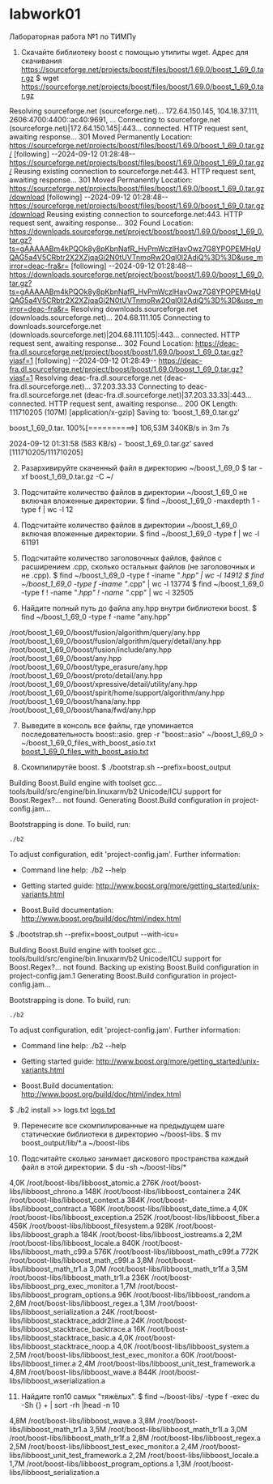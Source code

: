 # labwork01
Лабораторная работа №1 по ТИМПу
1. Скачайте библиотеку boost с помощью утилиты wget. Адрес для скачивания https://sourceforge.net/projects/boost/files/boost/1.69.0/boost_1_69_0.tar.gz
$ wget https://sourceforge.net/projects/boost/files/boost/1.69.0/boost_1_69_0.tar.gz

Resolving sourceforge.net (sourceforge.net)... 172.64.150.145, 104.18.37.111, 2606:4700:4400::ac40:9691, ...
Connecting to sourceforge.net (sourceforge.net)|172.64.150.145|:443... connected.
HTTP request sent, awaiting response... 301 Moved Permanently
Location: https://sourceforge.net/projects/boost/files/boost/1.69.0/boost_1_69_0.tar.gz/ [following]
--2024-09-12 01:28:48--  https://sourceforge.net/projects/boost/files/boost/1.69.0/boost_1_69_0.tar.gz/
Reusing existing connection to sourceforge.net:443.
HTTP request sent, awaiting response... 301 Moved Permanently
Location: https://sourceforge.net/projects/boost/files/boost/1.69.0/boost_1_69_0.tar.gz/download [following]
--2024-09-12 01:28:48--  https://sourceforge.net/projects/boost/files/boost/1.69.0/boost_1_69_0.tar.gz/download
Reusing existing connection to sourceforge.net:443.
HTTP request sent, awaiting response... 302 Found
Location: https://downloads.sourceforge.net/project/boost/boost/1.69.0/boost_1_69_0.tar.gz?ts=gAAAAABm4kPQOk8y8pKbnNafR_HvPmWczlHavOwz7G8YPOPEMHqUQAG5a4V5CRbtr2X2XZjqaGi2N0tUVTnmoRw2Oql0l2AdiQ%3D%3D&use_mirror=deac-fra&r= [following]
--2024-09-12 01:28:48--  https://downloads.sourceforge.net/project/boost/boost/1.69.0/boost_1_69_0.tar.gz?ts=gAAAAABm4kPQOk8y8pKbnNafR_HvPmWczlHavOwz7G8YPOPEMHqUQAG5a4V5CRbtr2X2XZjqaGi2N0tUVTnmoRw2Oql0l2AdiQ%3D%3D&use_mirror=deac-fra&r=
Resolving downloads.sourceforge.net (downloads.sourceforge.net)... 204.68.111.105
Connecting to downloads.sourceforge.net (downloads.sourceforge.net)|204.68.111.105|:443... connected.
HTTP request sent, awaiting response... 302 Found
Location: https://deac-fra.dl.sourceforge.net/project/boost/boost/1.69.0/boost_1_69_0.tar.gz?viasf=1 [following]
--2024-09-12 01:28:49--  https://deac-fra.dl.sourceforge.net/project/boost/boost/1.69.0/boost_1_69_0.tar.gz?viasf=1
Resolving deac-fra.dl.sourceforge.net (deac-fra.dl.sourceforge.net)... 37.203.33.33
Connecting to deac-fra.dl.sourceforge.net (deac-fra.dl.sourceforge.net)|37.203.33.33|:443... connected.
HTTP request sent, awaiting response... 200 OK
Length: 111710205 (107M) [application/x-gzip]
Saving to: ‘boost_1_69_0.tar.gz’

boost_1_69_0.tar. 100%[==========>] 106,53M   340KB/s    in 3m 7s   

2024-09-12 01:31:58 (583 KB/s) - ‘boost_1_69_0.tar.gz’ saved [111710205/111710205]

2. Разархивируйте скаченный файл в директорию ~/boost_1_69_0
$ tar -xf boost_1_69_0.tar.gz -C ~/

3. Подсчитайте количество файлов в директории ~/boost_1_69_0 не включая вложенные директории.
$ find ~/boost_1_69_0 -maxdepth 1 -type f | wc -l
12

4. Подсчитайте количество файлов в директории ~/boost_1_69_0 включая вложенные директории.
$ find ~/boost_1_69_0 -type f | wc -l
61191

5. Подсчитайте количество заголовочных файлов, файлов с расширением .cpp, сколько остальных файлов (не заголовочных и не .cpp).
$ find ~/boost_1_69_0 -type f -iname "*.hpp" | wc -l
14912
$ find ~/boost_1_69_0 -type f -iname "*.cpp" | wc -l
13774
$ find ~/boost_1_69_0 -type f ! -name "*.hpp" ! -name "*.cpp" | wc -l
32505

6. Найдите полный путь до файла any.hpp внутри библиотеки boost.
$ find ~/boost_1_69_0 -type f -name "any.hpp"

/root/boost_1_69_0/boost/fusion/algorithm/query/any.hpp
/root/boost_1_69_0/boost/fusion/algorithm/query/detail/any.hpp
/root/boost_1_69_0/boost/fusion/include/any.hpp
/root/boost_1_69_0/boost/any.hpp
/root/boost_1_69_0/boost/type_erasure/any.hpp
/root/boost_1_69_0/boost/proto/detail/any.hpp
/root/boost_1_69_0/boost/xpressive/detail/utility/any.hpp
/root/boost_1_69_0/boost/spirit/home/support/algorithm/any.hpp
/root/boost_1_69_0/boost/hana/any.hpp
/root/boost_1_69_0/boost/hana/fwd/any.hpp

7. Выведите в консоль все файлы, где упоминается последовательность boost::asio.
grep -r "boost::asio" ~/boost_1_69_0 > ~/boost_1_69_0_files_with_boost_asio.txt
[boost_1_69_0_files_with_boost_asio.txt](https://github.com/user-attachments/files/16986898/boost_1_69_0_files_with_boost_asio.txt)

8. Скомпилирутйе boost.
$ ./bootstrap.sh --prefix=boost_output

Building Boost.Build engine with toolset gcc... tools/build/src/engine/bin.linuxarm/b2
Unicode/ICU support for Boost.Regex?... not found.
Generating Boost.Build configuration in project-config.jam...

Bootstrapping is done. To build, run:

    ./b2
    
To adjust configuration, edit 'project-config.jam'.
Further information:

   - Command line help:
     ./b2 --help
     
   - Getting started guide: 
     http://www.boost.org/more/getting_started/unix-variants.html
     
   - Boost.Build documentation:
     http://www.boost.org/build/doc/html/index.html

$ ./bootstrap.sh --prefix=boost_output --with-icu=

Building Boost.Build engine with toolset gcc... tools/build/src/engine/bin.linuxarm/b2
Unicode/ICU support for Boost.Regex?... not found.
Backing up existing Boost.Build configuration in project-config.jam.1
Generating Boost.Build configuration in project-config.jam...

Bootstrapping is done. To build, run:

    ./b2
    
To adjust configuration, edit 'project-config.jam'.
Further information:

   - Command line help:
     ./b2 --help
     
   - Getting started guide: 
     http://www.boost.org/more/getting_started/unix-variants.html
     
   - Boost.Build documentation:
     http://www.boost.org/build/doc/html/index.html

$ ./b2 install >> logs.txt
[logs.txt](https://github.com/user-attachments/files/16986775/logs.txt)

9. Перенесите все скомпилированные на предыдущем шаге статические библиотеки в директорию ~/boost-libs.
$ mv boost_output/lib/*.a ~/boost-libs

10. Подсчитайте сколько занимает дискового пространства каждый файл в этой директории.
$ du -sh ~/boost-libs/*

4,0K	/root/boost-libs/libboost_atomic.a
276K	/root/boost-libs/libboost_chrono.a
148K	/root/boost-libs/libboost_container.a
24K	/root/boost-libs/libboost_context.a
384K	/root/boost-libs/libboost_contract.a
168K	/root/boost-libs/libboost_date_time.a
4,0K	/root/boost-libs/libboost_exception.a
252K	/root/boost-libs/libboost_fiber.a
456K	/root/boost-libs/libboost_filesystem.a
928K	/root/boost-libs/libboost_graph.a
184K	/root/boost-libs/libboost_iostreams.a
2,2M	/root/boost-libs/libboost_locale.a
840K	/root/boost-libs/libboost_math_c99.a
576K	/root/boost-libs/libboost_math_c99f.a
772K	/root/boost-libs/libboost_math_c99l.a
3,8M	/root/boost-libs/libboost_math_tr1.a
3,0M	/root/boost-libs/libboost_math_tr1f.a
3,5M	/root/boost-libs/libboost_math_tr1l.a
236K	/root/boost-libs/libboost_prg_exec_monitor.a
1,7M	/root/boost-libs/libboost_program_options.a
96K	/root/boost-libs/libboost_random.a
2,8M	/root/boost-libs/libboost_regex.a
1,3M	/root/boost-libs/libboost_serialization.a
24K	/root/boost-libs/libboost_stacktrace_addr2line.a
24K	/root/boost-libs/libboost_stacktrace_backtrace.a
16K	/root/boost-libs/libboost_stacktrace_basic.a
4,0K	/root/boost-libs/libboost_stacktrace_noop.a
4,0K	/root/boost-libs/libboost_system.a
2,5M	/root/boost-libs/libboost_test_exec_monitor.a
60K	/root/boost-libs/libboost_timer.a
2,4M	/root/boost-libs/libboost_unit_test_framework.a
4,8M	/root/boost-libs/libboost_wave.a
844K	/root/boost-libs/libboost_wserialization.a

11. Найдите топ10 самых "тяжёлых".
$ find ~/boost-libs/ -type f -exec du -Sh {} + | sort -rh |head -n 10

4,8M	/root/boost-libs/libboost_wave.a
3,8M	/root/boost-libs/libboost_math_tr1.a
3,5M	/root/boost-libs/libboost_math_tr1l.a
3,0M	/root/boost-libs/libboost_math_tr1f.a
2,8M	/root/boost-libs/libboost_regex.a
2,5M	/root/boost-libs/libboost_test_exec_monitor.a
2,4M	/root/boost-libs/libboost_unit_test_framework.a
2,2M	/root/boost-libs/libboost_locale.a
1,7M	/root/boost-libs/libboost_program_options.a
1,3M	/root/boost-libs/libboost_serialization.a
